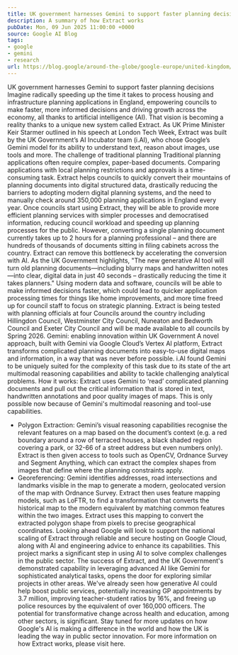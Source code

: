 ```yaml
---
title: UK government harnesses Gemini to support faster planning decisions
description: A summary of how Extract works
pubDate: Mon, 09 Jun 2025 11:00:00 +0000
source: Google AI Blog
tags:
- google
- gemini
- research
url: https://blog.google/around-the-globe/google-europe/united-kingdom/uk-government-harnesses-gemini-to-support-faster-planning-decisions/
---
```


UK government harnesses Gemini to support faster planning decisions
Imagine radically speeding up the time it takes to process housing and infrastructure planning applications in England, empowering councils to make faster, more informed decisions and driving growth across the economy, all thanks to artificial intelligence (AI). That vision is becoming a reality thanks to a unique new system called Extract. As UK Prime Minister Keir Starmer outlined in his speech at London Tech Week, Extract was built by the UK Government’s AI Incubator team (i.AI), who chose Google’s Gemini model for its ability to understand text, reason about images, use tools and more.
The challenge of traditional planning
Traditional planning applications often require complex, paper-based documents. Comparing applications with local planning restrictions and approvals is a time-consuming task. Extract helps councils to quickly convert their mountains of planning documents into digital structured data, drastically reducing the barriers to adopting modern digital planning systems, and the need to manually check around 350,000 planning applications in England every year.
Once councils start using Extract, they will be able to provide more efficient planning services with simpler processes and democratised information, reducing council workload and speeding up planning processes for the public. However, converting a single planning document currently takes up to 2 hours for a planning professional – and there are hundreds of thousands of documents sitting in filing cabinets across the country. Extract can remove this bottleneck by accelerating the conversion with AI.
As the UK Government highlights, "The new generative AI tool will turn old planning documents—including blurry maps and handwritten notes—into clear, digital data in just 40 seconds – drastically reducing the time it takes planners."
Using modern data and software, councils will be able to make informed decisions faster, which could lead to quicker application processing times for things like home improvements, and more time freed up for council staff to focus on strategic planning. Extract is being tested with planning officials at four Councils around the country including Hillingdon Council, Westminster City Council, Nuneaton and Bedworth Council and Exeter City Council and will be made available to all councils by Spring 2026.
Gemini: enabling innovation within UK Government
A novel approach, built with Gemini via Google Cloud’s Vertex AI platform, Extract transforms complicated planning documents into easy-to-use digital maps and information, in a way that was never before possible. i.AI found Gemini to be uniquely suited for the complexity of this task due to its state of the art multimodal reasoning capabilities and ability to tackle challenging analytical problems.
How it works:
Extract uses Gemini to ‘read’ complicated planning documents and pull out the critical information that is stored in text, handwritten annotations and poor quality images of maps. This is only possible now because of Gemini's multimodal reasoning and tool-use capabilities.
- Polygon Extraction: Gemini’s visual reasoning capabilities recognise the relevant features on a map based on the document’s context (e.g. a red boundary around a row of terraced houses, a black shaded region covering a park, or 32-66 of a street address but even numbers only). Extract is then given access to tools such as OpenCV, Ordnance Survey and Segment Anything, which can extract the complex shapes from images that define where the planning constraints apply.
- Georeferencing: Gemini identifies addresses, road intersections and landmarks visible in the map to generate a modern, geolocated version of the map with Ordnance Survey. Extract then uses feature mapping models, such as LoFTR, to find a transformation that converts the historical map to the modern equivalent by matching common features within the two images. Extract uses this mapping to convert the extracted polygon shape from pixels to precise geographical coordinates.
Looking ahead
Google will look to support the national scaling of Extract through reliable and secure hosting on Google Cloud, along with AI and engineering advice to enhance its capabilities.
This project marks a significant step in using AI to solve complex challenges in the public sector. The success of Extract, and the UK Government's demonstrated capability in leveraging advanced AI like Gemini for sophisticated analytical tasks, opens the door for exploring similar projects in other areas. We've already seen how generative AI could help boost public services, potentially increasing GP appointments by 3.7 million, improving teacher-student ratios by 16%, and freeing up police resources by the equivalent of over 160,000 officers. The potential for transformative change across health and education, among other sectors, is significant.
Stay tuned for more updates on how Google's AI is making a difference in the world and how the UK is leading the way in public sector innovation.
For more information on how Extract works, please visit here.